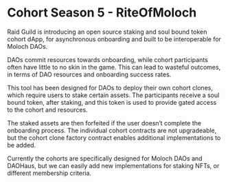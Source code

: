 # Cohort Season 5 - RiteOfMoloch


Raid Guild is introducing an open source staking and soul bound token cohort dApp, for asynchronous onboarding and built to be interoperable for Moloch DAOs.

DAOs commit resources towards onboarding, while cohort participants often have little to no skin in the game. This can lead to wasteful outcomes, in terms of DAO resources and onboarding success rates.

This tool has been designed for DAOs to deploy their own cohort clones, which require users to stake certain assets. The participants receive a soul bound token, after staking, and this token is used to provide gated access to the cohort and resources.

The staked assets are then forfeited if the user doesn’t complete the onboarding process. The individual cohort contracts are not upgradeable, but the cohort clone factory contract enables additional implementations to be added.

Currently the cohorts are specifically designed for Moloch DAOs and DAOHaus, but we can easily add new implementations for staking NFTs, or different membership criteria.
